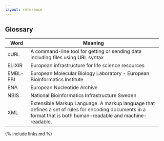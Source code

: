 ```yaml
---
layout: reference
---
```


## Glossary

| Word | Meaning |
| ---| --- |
| cURL | A command-line tool for getting or sending data including files using URL syntax |
| ELIXIR | European infrastructure for life science resources |
| EMBL-EBI | European Molecular Biology Laboratory - European Bioinformatics Institute |
| ENA | European Nucleotide Archive |
| NBIS | National Bioinformatics Infrastructure Sweden |
| XML | Extensible Markup Language. A markup language that defines a set of rules for encoding documents in a format that is both human-readable and machine-readable. |

{% include links.md %}
